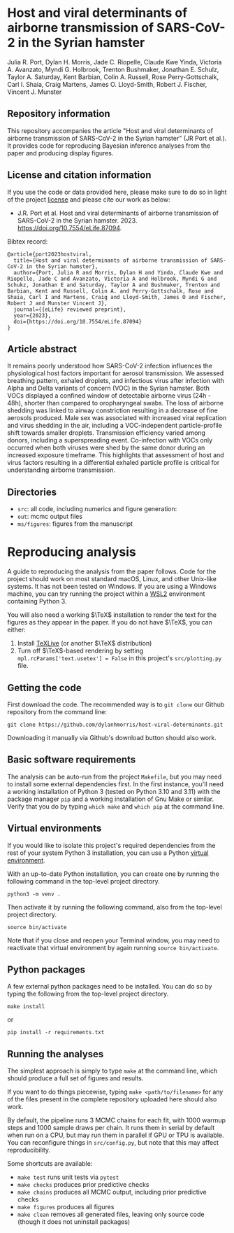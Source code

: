 # Host and viral determinants of airborne transmission of SARS-CoV-2 in the Syrian hamster

Julia R. Port, Dylan H. Morris, Jade C. Riopelle, Claude Kwe Yinda, Victoria A. Avanzato, Myndi G. Holbrook, Trenton Bushmaker, Jonathan E. Schulz, Taylor A. Saturday, Kent Barbian, Colin A. Russell, Rose Perry-Gottschalk, Carl I. Shaia, Craig Martens, James O. Lloyd-Smith, Robert J. Fischer, Vincent J. Munster

## Repository information
This repository accompanies the article "Host and viral determinants of airborne transmission of SARS-CoV-2 in the Syrian hamster" (JR Port et al.). It provides code for reproducing Bayesian inference analyses from the paper and producing display figures.


## License and citation information
If you use the code or data provided here, please make sure to do so in light of the project [license](LICENSE) and please cite our work as below:

- J.R. Port et al. Host and viral determinants of airborne transmission of SARS-CoV-2 in the Syrian hamster. 2023. https://doi.org/10.7554/eLife.87094.

Bibtex record:
```
@article{port2023hostviral,
  title={Host and viral determinants of airborne transmission of SARS-CoV-2 in the Syrian hamster},
  author={Port, Julia R and Morris, Dylan H and Yinda, Claude Kwe and Riopelle, Jade C and Avanzato, Victoria A and Holbrook, Myndi G and Schukz, Jonathan E and Saturday, Taylor A and Bushmaker, Trenton and Barbian, Kent and Russell, Colin A. and Perry-Gottschalk, Rose and Shaia, Carl I and Martens, Craig and Lloyd-Smith, James O and Fischer, Robert J and Munster Vincent J},
  journal={{eLife} reviewed preprint},
  year={2023},
  doi={https://doi.org/10.7554/eLife.87094}
}
```

## Article abstract 
It remains poorly understood how SARS-CoV-2 infection influences the physiological host factors important for aerosol transmission. We assessed breathing pattern, exhaled droplets, and infectious virus after infection with Alpha and Delta variants of concern (VOC) in the Syrian hamster. Both VOCs displayed a confined window of detectable airborne virus (24h - 48h), shorter than compared to oropharyngeal swabs. The loss of airborne shedding was linked to airway constriction resulting in a decrease of fine aerosols produced. Male sex was associated with increased viral replication and virus shedding in the air, including a VOC-independent particle-profile shift towards smaller droplets. Transmission efficiency varied among donors, including a superspreading event. Co-infection with VOCs only occurred when both viruses were shed by the same donor during an increased exposure timeframe. This highlights that assessment of host and virus factors resulting in a differential exhaled particle profile is critical for understanding airborne transmission.


## Directories
- ``src``: all code, including numerics and figure generation:
- ``out``: mcmc output files
- `ms/figures`: figures from the manuscript

# Reproducing analysis

A guide to reproducing the analysis from the paper follows. Code for the project should work on most standard macOS, Linux, and other Unix-like systems. It has not been tested on Windows. If you are using a Windows machine, you can try running the project within a [WSL2](https://en.wikipedia.org/wiki/Windows_Subsystem_for_Linux) environment containing Python 3.

You will also need a working $\TeX$ installation to render the text for the figures as they appear in the paper. If you do not have $\TeX$, you can either:
1. Install [TeXLive](https://tug.org/texlive/) (or another $\TeX$ distribution)
2. Turn off $\TeX$-based rendering by setting ``mpl.rcParams['text.usetex'] = False`` in this project's `src/plotting.py` file.

## Getting the code
First download the code. The recommended way is to ``git clone`` our Github repository from the command line:

    git clone https://github.com/dylanhmorris/host-viral-determinants.git

Downloading it manually via Github's download button should also work.

## Basic software requirements

The analysis can be auto-run from the project `Makefile`, but you may need to install some external dependencies first. In the first instance, you'll need a working installation of Python 3 (tested on Python 3.10 and 3.11) with the package manager `pip` and a working installation of Gnu Make or similar. Verify that you do by typing `which make` and `which pip` at the command line. 

## Virtual environments
If you would like to isolate this project's required dependencies from the rest of your system Python 3 installation, you can use a Python [virtual environment](https://docs.python.org/3/library/venv.html). 

With an up-to-date Python installation, you can create one by running the following command in the top-level project directory.

```
python3 -m venv .
```

Then activate it by running the following command, also from the top-level project directory.
```
source bin/activate
```

Note that if you close and reopen your Terminal window, you may need to reactivate that virtual environment by again running `source bin/activate`.

## Python packages
A few external python packages need to be installed. You can do so by typing the following from the top-level project directory.

    make install
    
or 

    pip install -r requirements.txt

## Running the analyses

The simplest approach is simply to type ``make`` at the command line, which should produce a full set of figures and results.

If you want to do things piecewise, typing ``make <path/to/filename>`` for any of the files present in the complete repository uploaded here should also work.

By default, the pipeline runs 3 MCMC chains for each fit, with 1000 warmup steps and 1000 sample draws per chain. It runs them in serial by default when run on a CPU, but may run them in parallel if GPU or TPU is available. You can reconfigure things in `src/config.py`, but note that this may affect reproducibility.

Some shortcuts are available:

- ``make test`` runs unit tests via `pytest`
- ``make checks`` produces prior predictive checks
- ``make chains`` produces all MCMC output, including prior predictive checks
- ``make figures`` produces all figures
- ``make clean`` removes all generated files, leaving only source code (though it does not uninstall packages)
